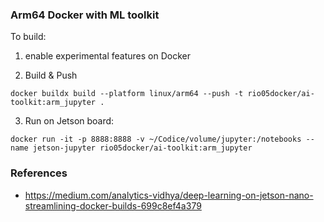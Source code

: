 ### Arm64 Docker with ML toolkit

To build:

1. enable experimental features on Docker

2. Build & Push

```console
docker buildx build --platform linux/arm64 --push -t rio05docker/ai-toolkit:arm_jupyter .
```

3. Run on Jetson board:

```console
docker run -it -p 8888:8888 -v ~/Codice/volume/jupyter:/notebooks --name jetson-jupyter rio05docker/ai-toolkit:arm_jupyter
```

### References

* https://medium.com/analytics-vidhya/deep-learning-on-jetson-nano-streamlining-docker-builds-699c8ef4a379
